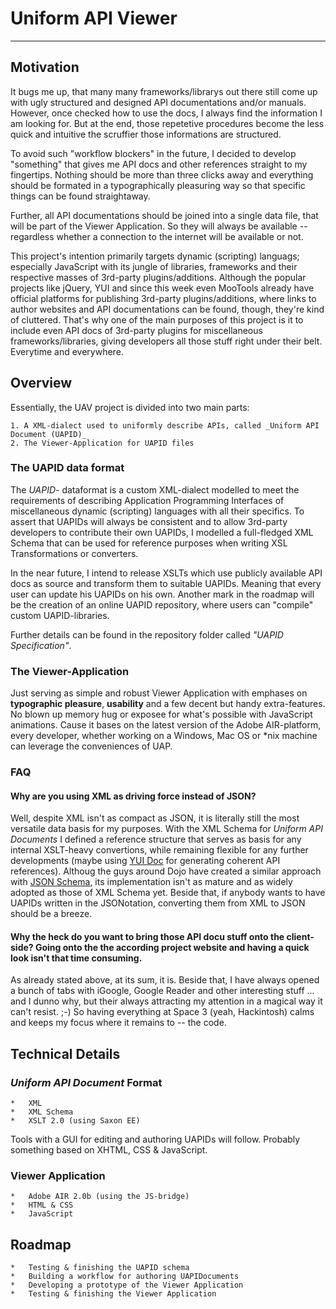 #	Uniform API Viewer
---
 
## Motivation
It bugs me up, that many many frameworks/librarys out there still come up with ugly 
structured and designed API documentations and/or manuals. However, once checked how 
to use the docs, I always find the information I am looking for. But at the end, those repetetive 
procedures become the less quick and intuitive the scruffier those informations are structured.  

To avoid such "workflow blockers" in the future, I decided to develop "something" that gives me 
API docs and other references straight to my fingertips. Nothing should be more than three clicks 
away and everything should be formated in a typographically pleasuring way so that specific
things can be found straightaway.

Further, all API documentations should be joined into a single data file, that will be
part of the Viewer Application. So they will always be available -- regardless whether a connection
to the internet will be available or not.

This project's intention primarily targets dynamic (scripting) languags; especially JavaScript
with its jungle of libraries, frameworks and their respective masses of 3rd-party plugins/additions. 
Although the popular projects like jQuery, YUI and since this week even MooTools already have official
platforms for publishing 3rd-party plugins/additions, where links to author websites and API 
documentations can be found, though, they're kind of cluttered. That's why one of the main purposes
of this project is it to include even API docs of 3rd-party plugins for miscellaneous frameworks/libraries,
giving developers all those stuff right under their belt. Everytime and everywhere.  

## Overview
Essentially, the UAV project is divided into two main parts:

	1. A XML-dialect used to uniformly describe APIs, called _Uniform API Document (UAPID)_
	2. The Viewer-Application for UAPID files
	
### The UAPID data format
The _UAPID_- dataformat is a custom XML-dialect modelled to meet the requirements of 
describing Application Programming Interfaces of miscellaneous dynamic (scripting) languages 
with all their specifics. To assert that UAPIDs will always be consistent and to allow 3rd-party
developers to contribute their own UAPIDs, I modelled a full-fledged XML Schema that can
be used for reference purposes when writing XSL Transformations or converters.

In the near future, I intend to release XSLTs which use publicly available API docs as source
and transform them to suitable UAPIDs. Meaning that every user can update his UAPIDs on his own.
Another mark in the roadmap will be the creation of an online UAPID repository, where users can
"compile" custom UAPID-libraries. 

Further details can be found in the repository folder called _"UAPID Specification"_.

### The Viewer-Application
Just serving as simple and robust Viewer Application with emphases on **typographic pleasure**, 
**usability** and a few decent but handy extra-features. No blown up memory hug or exposee for 
what's possible with JavaScript animations. Cause it bases on the latest version of the Adobe AIR-platform, 
every developer, whether working on a Windows, Mac OS or *nix machine can leverage the conveniences
of UAP.

### FAQ
#### Why are you using XML as driving force instead of JSON?
Well, despite XML isn't as compact as JSON, it is literally still the most versatile data basis
for my purposes. With the XML Schema for _Uniform API Documents_ I defined a reference structure 
that serves as basis for any internal XSLT-heavy convertions, while remaining flexible for any further
developments (maybe using [YUI Doc](http://developer.yahoo.com/yui/yuidoc/ "YUI Doc project page") for generating coherent API references). Althoug the guys around
Dojo have created a similar approach with [JSON Schema](http://json-schema.org/), its implementation
isn't as mature and as widely adopted as those of XML Schema yet. Beside that, if anybody wants to
have UAPIDs written in the JSONotation, converting them from XML to JSON should be a breeze.

#### Why the heck do you want to bring those API docu stuff onto the client-side? Going onto the the according project website and having a quick look isn't that time consuming.
As already stated above, at its sum, it is. Beside that, I have always opened a bunch of tabs with
iGoogle, Google Reader and other interesting stuff ... and I dunno why, but their always attracting 
my attention in a magical way it can't resist. ;-) So having everything at Space 3 (yeah, Hackintosh)
calms and keeps my focus where it remains to -- the code.


## Technical Details
### _Uniform API Document_ Format
	*	XML
	*	XML Schema
	*	XSLT 2.0 (using Saxon EE)
Tools with a GUI for editing and authoring UAPIDs will follow. Probably something based on XHTML, CSS & JavaScript.

### Viewer Application
	*	Adobe AIR 2.0b (using the JS-bridge)
	*	HTML & CSS
	*	JavaScript

## Roadmap
	*	Testing & finishing the UAPID schema
	*	Building a workflow for authoring UAPIDocuments
	*	Developing a prototype of the Viewer Application
	*	Testing & finishing the Viewer Application